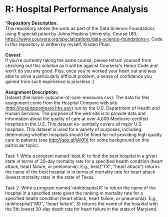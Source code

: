 # R: Hospital Performance Analysis

"__Repository Description:__
<br/>
This repository stores the work as part of the Data Science: Foundations using R specialization by Johns Hopkins University. Course URL: https://www.coursera.org/specializations/data-science-foundations-r. Code in this repository is written by myself, Kristen Phan.
<br/>
<br/>
__Caveat__: 
<br/>
If you're currently taking the same course, please refrain yourself from checking out this solution as it will be against Coursera's Honor Code and won’t do you any good. Plus, once you're worked your heart out and was able to solve a particularly difficult problem, a sense of confidence you gained from such experience is priceless :)
<br/>
<br/>
__Assignment Description:__
<br/>
Dataset (file name: outcome-of-care-measures.csv): The data for this assignment come from the Hospital Compare web site (http://hospitalcompare.hhs.gov) run by the U.S. Department of Health and Human Services. The purpose of the web site is to provide data and information about the quality of care at over 4,000 Medicare-certifed hospitals in the U.S. This dataset es-
sentially covers all major U.S. hospitals. This dataset is used for a variety of purposes, including determining
whether hospitals should be fined for not providing high quality care to patients 
(see http://goo.gl/jAXFX for some background on this particular topic).
<br/>
<br/>
Task 1: Write a program named 'best.R' to find the best hospital in a given state in terms of 30-day mortality rate for a specified health condition (heart attack, heart failure, or pneumonia). E.g., best("TX", "heart attack") returns the name of the best hospital in in terms of mortality rate for heart attack (lowest mortality rate) in the state of Texas.
<br/>
<br/>
Task 2: Write a program named 'rankhospital.R' to return the name of the hospital in a specified state given the ranking in mortality rate for a specified health condition (heart attack, heart failure, or pneumonia). E.g., rankhospital("MD", "heart failure", 5) returns the name of the hospital with the 5th lowest 30-day death rate for heart failure in the state of Maryland.
